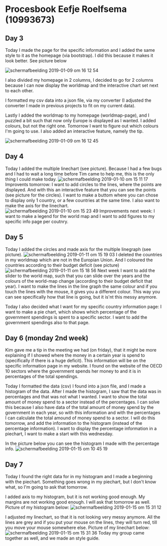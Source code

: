 # Procesbook Eefje Roelfsema (10993673)

## Day 3
Today I made the page for the specific information and I added the same style to it as the
homepage (via bootstrap). I did this because it makes it look better. See picture below

![schermafbeelding 2019-01-09 om 16 12 54](https://user-images.githubusercontent.com/43995505/50908177-79baa300-1429-11e9-8d07-b13466b8cfcf.png)

I also divided my homepage in 2 columns, I decided to go for 2 columns because I can now
display the worldmap and the interactive chart set next to each other.

I formatted my csv data into a json file, via my converter (I adjusted the converter
I made in previous projects to fit on my current data).

Lastly I added the worldmap to my homepage (worldmap-page), and I puzzled a bit
such that now only Europe is displayed as I wanted. I added colours, but not the right one.
Tomorrow I want to figure out which colours I'm going to use. I also added an interactive feature,
namely the tip.

![schermafbeelding 2019-01-09 om 16 12 45](https://user-images.githubusercontent.com/43995505/50908176-79baa300-1429-11e9-990d-02015c022907.png)


## Day 4
Today I added the multiple linechart (see picture).
Because I had a few bugs and I had to wait a long time before Tim came to help me, this
is the only thing I could make today.
![schermafbeelding 2019-01-10 om 15 11 17](https://user-images.githubusercontent.com/43995505/50974510-ab943e00-14eb-11e9-82be-56713cef5222.png)
Improvents tomorrow: I want to add circles to the lines, where the points are displayed.
And with this an interactive feature that you can see the points (see picture for the circles).
I want to make a buttom where you can chose to display only 1 country, or a few countries at the same time. I also
want to make the axis for the linechart.
![schermafbeelding 2019-01-10 om 15 23 49](https://user-images.githubusercontent.com/43995505/50974591-e0a09080-14eb-11e9-8b51-0ea34a30313f.png)
Improvements next week: I want to make a legend for the world map and I want to add figures
to my specific info page per coutnry.


## Day 5
Today I added the circles and made axis for the multiple linegraph (see picture).
![schermafbeelding 2019-01-11 om 15 19 03](https://user-images.githubusercontent.com/43995505/51039638-eb275c80-15b5-11e9-8550-7c5919af5e06.png)
I deleted the countries in my worldmap which are not in the Europian Union. And I coloured the countries
according to their budget deficit (see picture)
![schermafbeelding 2019-01-11 om 15 18 56](https://user-images.githubusercontent.com/43995505/51039636-ea8ec600-15b5-11e9-875b-d77ccff5c05d.png)
Next week I want to add the slider to the world map, such that you can slide over the years and the colours of the
world-map change (according to their budget deficit that year). I want to make the lines in the line graph the same
colour and if you touch the lines with the mouse, it gives you a different colour. This way you can see specifically how
that line is going, but it is'nt this messy anymore.

Today I also decided what I want for my specific country information page: I want to make a pie chart, which shows which
percentage of the government spendings is spent to a specific sector. I want to add the government spendings also
to that page.

## Day 6 (monday 2nd week)
Kim gave me a tip in the meeting we had (on friday), that it might be more explaining if I showed where the money
in a certain year is spend to (specifically if there is a huge deficit). This information will
be on the specific information page in my website. I found on the website of the OECD
10 sectors where the government spends her money to and it is in percentages of the total spendings.

Today I formatted the data (csv) I found into a json file, and I made a histogram of the data.
After I made the histogram, I saw that the data was in percentages and that was not what I wanted.
I want to show the total amount of money spend to a sector instead of the percentages.
I can solve this because I also have data of the total amount of money spend by the government in each year,
so with this information and with the percentages I can calculate the total amound of money spend to a sector.
I will do this tomorrow, and add the information to the histogram (instead of the percentage information).
I want to display the percentage information in a piechart, I want to make a start with this wednesday.

In the picture below you can see the histogram I made with the percentage info.
![schermafbeelding 2019-01-15 om 10 45 19](https://user-images.githubusercontent.com/43995505/51172161-efec5900-18b2-11e9-97c3-7fee76cf885b.png)

## Day 7
Today I found the right data for in my histogram and I made a beginning with the piechart.
Something goes wrong in my piechart, but I don't know what, so I'm going to ask that tomorrow.

I added axis to my histogram, but it is not working good enough.
My margins are not working good enough.  I will ask that tomorrow as well. Picture of my histogram below:
![schermafbeelding 2019-01-15 om 15 31 12](https://user-images.githubusercontent.com/43995505/51186872-e7a81400-18da-11e9-9491-832bde49bc51.png)

I adjusted my linechart, so that it is not looking very messy anymore. All the lines are
grey and if you put your mouse on the lines, they will turn red, till you move your mouse
somewhere else. Picture of my linechart below:
![schermafbeelding 2019-01-15 om 15 31 36](https://user-images.githubusercontent.com/43995505/51186851-d9f28e80-18da-11e9-8590-47341d7899fa.png)
Today my group came together as well, and we made an style guide.
